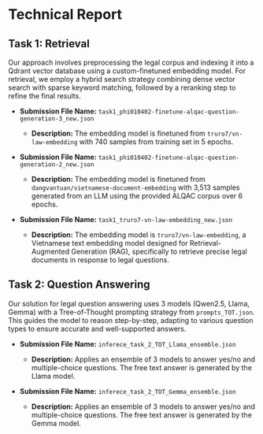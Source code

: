 # Technical Report

## Task 1: Retrieval
Our approach involves preprocessing the legal corpus and indexing it into a Qdrant vector database using a custom-finetuned embedding model. For retrieval, we employ a hybrid search strategy combining dense vector search with sparse keyword matching, followed by a reranking step to refine the final results.

- **Submission File Name:** `task1_phi010402-finetune-alqac-question-generation-3_new.json`
  - **Description:** The embedding model is finetuned from `truro7/vn-law-embedding` with 740 samples from training set in 5 epochs.

- **Submission File Name:** `task1_phi010402-finetune-alqac-question-generation-2_new.json`
  - **Description:** The embedding model is finetuned from `dangvantuan/vietnamese-document-embedding` with 3,513 samples generated from an LLM using the provided ALQAC corpus over 6 epochs.

- **Submission File Name:** `task1_truro7-vn-law-embedding_new.json`
  - **Description:** The embedding model is `truro7/vn-law-embedding`, a Vietnamese text embedding model designed for Retrieval-Augmented Generation (RAG), specifically to retrieve precise legal documents in response to legal questions.

## Task 2: Question Answering
Our solution for legal question answering uses 3 models (Qwen2.5, Llama, Gemma) with a Tree-of-Thought prompting strategy from `prompts_TOT.json`. This guides the model to reason step-by-step, adapting to various question types to ensure accurate and well-supported answers.

- **Submission File Name:** `inferece_task_2_TOT_Llama_ensemble.json`
  - **Description:** Applies an ensemble of 3 models to answer yes/no and multiple-choice questions. The free text answer is generated by the Llama model.

- **Submission File Name:** `inferece_task_2_TOT_Gemma_ensemble.json`
  - **Description:** Applies an ensemble of 3 models to answer yes/no and multiple-choice questions. The free text answer is generated by the Gemma model.
